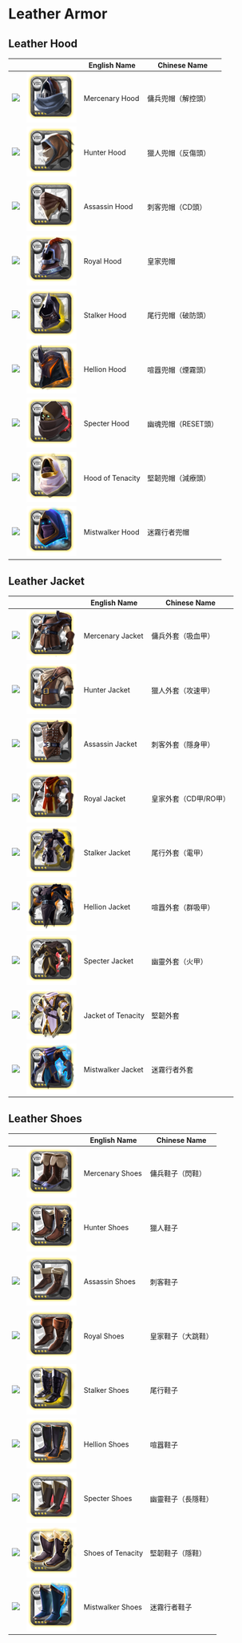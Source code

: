 # Leather Armor

## Leather Hood

||| English Name | Chinese Name |
|---|---|---|---|
| ![](https://render.albiononline.com/v1/item/T8_HEAD_LEATHER_SET1@4.png) | ![](../../img/ava/T8_HEAD_LEATHER_SET1@4) | Mercenary Hood | 傭兵兜帽（解控頭） |
| ![](https://render.albiononline.com/v1/item/T8_HEAD_LEATHER_SET2@4.png) | ![](../../img/ava/T8_HEAD_LEATHER_SET2@4) | Hunter Hood | 獵人兜帽（反傷頭） |
| ![](https://render.albiononline.com/v1/item/T8_HEAD_LEATHER_SET3@4.png) | ![](../../img/ava/T8_HEAD_LEATHER_SET3@4) | Assassin Hood | 刺客兜帽（CD頭） |
| ![](https://render.albiononline.com/v1/item/T8_HEAD_LEATHER_ROYAL@4.png) | ![](../../img/ava/T8_HEAD_LEATHER_ROYAL@4) | Royal Hood | 皇家兜帽 |
| ![](https://render.albiononline.com/v1/item/T8_HEAD_LEATHER_MORGANA@4.png) | ![](../../img/ava/T8_HEAD_LEATHER_MORGANA@4) | Stalker Hood | 尾行兜帽（破防頭） |
| ![](https://render.albiononline.com/v1/item/T8_HEAD_LEATHER_HELL@4.png) | ![](../../img/ava/T8_HEAD_LEATHER_HELL@4) | Hellion Hood | 喧囂兜帽（煙霧頭） |
| ![](https://render.albiononline.com/v1/item/T8_HEAD_LEATHER_UNDEAD@4.png) | ![](../../img/ava/T8_HEAD_LEATHER_UNDEAD@4) | Specter Hood | 幽魂兜帽（RESET頭） |
| ![](https://render.albiononline.com/v1/item/T8_HEAD_LEATHER_AVALON@4.png) | ![](../../img/ava/T8_HEAD_LEATHER_AVALON@4) | Hood of Tenacity | 堅韌兜帽（減療頭） |
| ![](https://render.albiononline.com/v1/item/T8_HEAD_LEATHER_FEY@4.png) | ![](../../img/ava/T8_HEAD_LEATHER_FEY@4) | Mistwalker Hood | 迷霧行者兜帽 |

## Leather Jacket

||| English Name | Chinese Name |
|---|---|---|---|
| ![](https://render.albiononline.com/v1/item/T8_ARMOR_LEATHER_SET1@4.png) | ![](../../img/ava/T8_ARMOR_LEATHER_SET1@4) | Mercenary Jacket | 傭兵外套（吸血甲） |
| ![](https://render.albiononline.com/v1/item/T8_ARMOR_LEATHER_SET2@4.png) | ![](../../img/ava/T8_ARMOR_LEATHER_SET2@4) | Hunter Jacket | 獵人外套（攻速甲） |
| ![](https://render.albiononline.com/v1/item/T8_ARMOR_LEATHER_SET3@4.png) | ![](../../img/ava/T8_ARMOR_LEATHER_SET3@4) | Assassin Jacket | 刺客外套（隱身甲） |
| ![](https://render.albiononline.com/v1/item/T8_ARMOR_LEATHER_ROYAL@4.png) | ![](../../img/ava/T8_ARMOR_LEATHER_ROYAL@4) | Royal Jacket | 皇家外套（CD甲/RO甲） |
| ![](https://render.albiononline.com/v1/item/T8_ARMOR_LEATHER_MORGANA@4.png) | ![](../../img/ava/T8_ARMOR_LEATHER_MORGANA@4) | Stalker Jacket | 尾行外套（電甲） |
| ![](https://render.albiononline.com/v1/item/T8_ARMOR_LEATHER_HELL@4.png) | ![](../../img/ava/T8_ARMOR_LEATHER_HELL@4) | Hellion Jacket | 喧囂外套（群吸甲） |
| ![](https://render.albiononline.com/v1/item/T8_ARMOR_LEATHER_UNDEAD@4.png) | ![](../../img/ava/T8_ARMOR_LEATHER_UNDEAD@4) | Specter Jacket | 幽靈外套（火甲） |
| ![](https://render.albiononline.com/v1/item/T8_ARMOR_LEATHER_AVALON@4.png) | ![](../../img/ava/T8_ARMOR_LEATHER_AVALON@4) | Jacket of Tenacity | 堅韌外套 |
| ![](https://render.albiononline.com/v1/item/T8_ARMOR_LEATHER_FEY@4.png) | ![](../../img/ava/T8_ARMOR_LEATHER_FEY@4) | Mistwalker Jacket | 迷霧行者外套 |

## Leather Shoes

||| English Name | Chinese Name |
|---|---|---|---|
| ![](https://render.albiononline.com/v1/item/T8_SHOES_LEATHER_SET1@4.png) | ![](../../img/ava/T8_SHOES_LEATHER_SET1@4) | Mercenary Shoes | 傭兵鞋子（閃鞋） |
| ![](https://render.albiononline.com/v1/item/T8_SHOES_LEATHER_SET2@4.png) | ![](../../img/ava/T8_SHOES_LEATHER_SET2@4) | Hunter Shoes | 獵人鞋子 |
| ![](https://render.albiononline.com/v1/item/T8_SHOES_LEATHER_SET3@4.png) | ![](../../img/ava/T8_SHOES_LEATHER_SET3@4) | Assassin Shoes | 刺客鞋子 |
| ![](https://render.albiononline.com/v1/item/T8_SHOES_LEATHER_ROYAL@4.png) | ![](../../img/ava/T8_SHOES_LEATHER_ROYAL@4) | Royal Shoes | 皇家鞋子（大跳鞋） |
| ![](https://render.albiononline.com/v1/item/T8_SHOES_LEATHER_MORGANA@4.png) | ![](../../img/ava/T8_SHOES_LEATHER_MORGANA@4) | Stalker Shoes | 尾行鞋子 |
| ![](https://render.albiononline.com/v1/item/T8_SHOES_LEATHER_HELL@4.png) | ![](../../img/ava/T8_SHOES_LEATHER_HELL@4) | Hellion Shoes | 喧囂鞋子 |
| ![](https://render.albiononline.com/v1/item/T8_SHOES_LEATHER_UNDEAD@4.png) | ![](../../img/ava/T8_SHOES_LEATHER_UNDEAD@4) | Specter Shoes | 幽靈鞋子（長隱鞋） |
| ![](https://render.albiononline.com/v1/item/T8_SHOES_LEATHER_AVALON@4.png) | ![](../../img/ava/T8_SHOES_LEATHER_AVALON@4) | Shoes of Tenacity | 堅韌鞋子（隱鞋） |
| ![](https://render.albiononline.com/v1/item/T8_SHOES_LEATHER_FEY@4.png) | ![](../../img/ava/T8_SHOES_LEATHER_FEY@4) | Mistwalker Shoes | 迷霧行者鞋子 |
